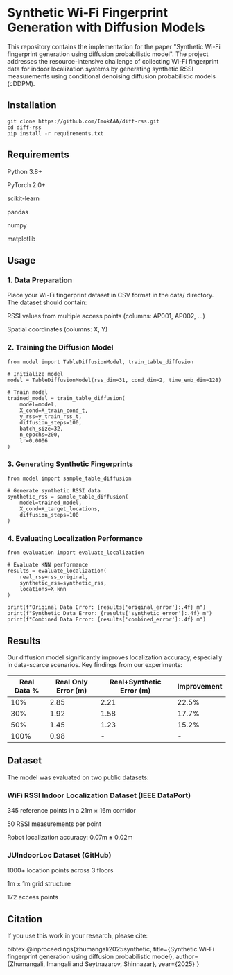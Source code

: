 # Synthetic Wi-Fi Fingerprint Generation with Diffusion Models
This repository contains the implementation for the paper "Synthetic Wi-Fi fingerprint generation using diffusion probabilistic model". The project addresses the resource-intensive challenge of collecting Wi-Fi fingerprint data for indoor localization systems by generating synthetic RSSI measurements using conditional denoising diffusion probabilistic models (cDDPM).
## Installation
```
git clone https://github.com/ImokAAA/diff-rss.git
cd diff-rss
pip install -r requirements.txt
```
## Requirements
Python 3.8+

PyTorch 2.0+

scikit-learn

pandas

numpy

matplotlib

## Usage
### 1. Data Preparation
Place your Wi-Fi fingerprint dataset in CSV format in the data/ directory. The dataset should contain:

RSSI values from multiple access points (columns: AP001, AP002, ...)

Spatial coordinates (columns: X, Y)

### 2. Training the Diffusion Model
```
from model import TableDiffusionModel, train_table_diffusion

# Initialize model
model = TableDiffusionModel(rss_dim=31, cond_dim=2, time_emb_dim=128)

# Train model
trained_model = train_table_diffusion(
    model=model,
    X_cond=X_train_cond_t,
    y_rss=y_train_rss_t,
    diffusion_steps=100,
    batch_size=32,
    n_epochs=200,
    lr=0.0006
)
```
### 3. Generating Synthetic Fingerprints
```
from model import sample_table_diffusion

# Generate synthetic RSSI data
synthetic_rss = sample_table_diffusion(
    model=trained_model,
    X_cond=X_target_locations,
    diffusion_steps=100
)
```
### 4. Evaluating Localization Performance
```
from evaluation import evaluate_localization

# Evaluate KNN performance
results = evaluate_localization(
    real_rss=rss_original,
    synthetic_rss=synthetic_rss,
    locations=X_knn
)

print(f"Original Data Error: {results['original_error']:.4f} m")
print(f"Synthetic Data Error: {results['synthetic_error']:.4f} m")
print(f"Combined Data Error: {results['combined_error']:.4f} m")
```
## Results

Our diffusion model significantly improves localization accuracy, especially in data-scarce scenarios. Key findings from our experiments:

| Real Data % | Real Only Error (m) | Real+Synthetic Error (m) | Improvement |
|-------------|---------------------|--------------------------|-------------|
| 10%         | 2.85                | 2.21                     | 22.5%       |
| 30%         | 1.92                | 1.58                     | 17.7%       |
| 50%         | 1.45                | 1.23                     | 15.2%       |
| 100%        | 0.98                | -                        | -           |
## Dataset
The model was evaluated on two public datasets:

### WiFi RSSI Indoor Localization Dataset (IEEE DataPort)

345 reference points in a 21m × 16m corridor

50 RSSI measurements per point

Robot localization accuracy: 0.07m ± 0.02m

### JUIndoorLoc Dataset (GitHub)

1000+ location points across 3 floors

1m × 1m grid structure

172 access points
## Citation
If you use this work in your research, please cite:

bibtex
@inproceedings{zhumangali2025synthetic,
  title={Synthetic Wi-Fi fingerprint generation using diffusion probabilistic model},
  author={Zhumangali, Imangali and Seytnazarov, Shinnazar},
  year={2025}
}
